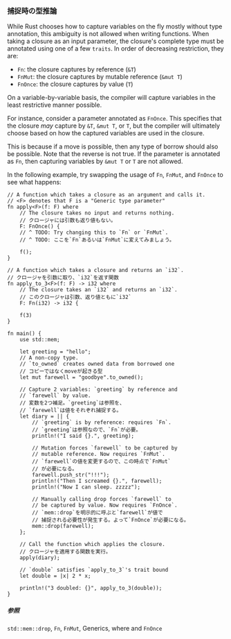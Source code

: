 ### 捕捉時の型推論

While Rust chooses how to capture variables on the fly mostly without
type annotation, this ambiguity is not allowed when writing functions.
When taking a closure as an input parameter, the closure\'s complete
type must be annotated using one of a few `traits`. In order of
decreasing restriction, they are:

-   `Fn`: the closure captures by reference (`&T`)
-   `FnMut`: the closure captures by mutable reference (`&mut T`)
-   `FnOnce`: the closure captures by value (`T`)

On a variable-by-variable basis, the compiler will capture variables in
the least restrictive manner possible.

For instance, consider a parameter annotated as `FnOnce`. This specifies
that the closure *may* capture by `&T`, `&mut T`, or `T`, but the
compiler will ultimately choose based on how the captured variables are
used in the closure.

This is because if a move is possible, then any type of borrow should
also be possible. Note that the reverse is not true. If the parameter is
annotated as `Fn`, then capturing variables by `&mut T` or `T` are not
allowed.

In the following example, try swapping the usage of `Fn`, `FnMut`, and
`FnOnce` to see what happens:

    // A function which takes a closure as an argument and calls it.
    // <F> denotes that F is a "Generic type parameter"
    fn apply<F>(f: F) where
        // The closure takes no input and returns nothing.
        // クロージャには引数も返り値もない。
        F: FnOnce() {
        // ^ TODO: Try changing this to `Fn` or `FnMut`.
        // ^ TODO: ここを`Fn`あるいは`FnMut`に変えてみましょう。

        f();
    }

    // A function which takes a closure and returns an `i32`.
    // クロージャを引数に取り、`i32`を返す関数
    fn apply_to_3<F>(f: F) -> i32 where
        // The closure takes an `i32` and returns an `i32`.
        // このクロージャは引数、返り値ともに`i32`
        F: Fn(i32) -> i32 {

        f(3)
    }

    fn main() {
        use std::mem;

        let greeting = "hello";
        // A non-copy type.
        // `to_owned` creates owned data from borrowed one
        // コピーではなくmoveが起きる型
        let mut farewell = "goodbye".to_owned();

        // Capture 2 variables: `greeting` by reference and
        // `farewell` by value.
        // 変数を2つ補足。`greeting`は参照を、
        // `farewell`は値をそれぞれ捕捉する。
        let diary = || {
            // `greeting` is by reference: requires `Fn`.
            // `greeting`は参照なので、`Fn`が必要。
            println!("I said {}.", greeting);

            // Mutation forces `farewell` to be captured by
            // mutable reference. Now requires `FnMut`.
            // `farewell`の値を変更するので、この時点で`FnMut`
            // が必要になる。
            farewell.push_str("!!!");
            println!("Then I screamed {}.", farewell);
            println!("Now I can sleep. zzzzz");

            // Manually calling drop forces `farewell` to
            // be captured by value. Now requires `FnOnce`.
            // `mem::drop`を明示的に呼ぶと`farewell`が値で
            // 捕捉される必要性が発生する。よって`FnOnce`が必要になる。
            mem::drop(farewell);
        };

        // Call the function which applies the closure.
        // クロージャを適用する関数を実行。
        apply(diary);

        // `double` satisfies `apply_to_3`'s trait bound
        let double = |x| 2 * x;

        println!("3 doubled: {}", apply_to_3(double));
    }

##### 参照

`std::mem::drop`,
`Fn`,
`FnMut`,
Generics, where and
`FnOnce`


